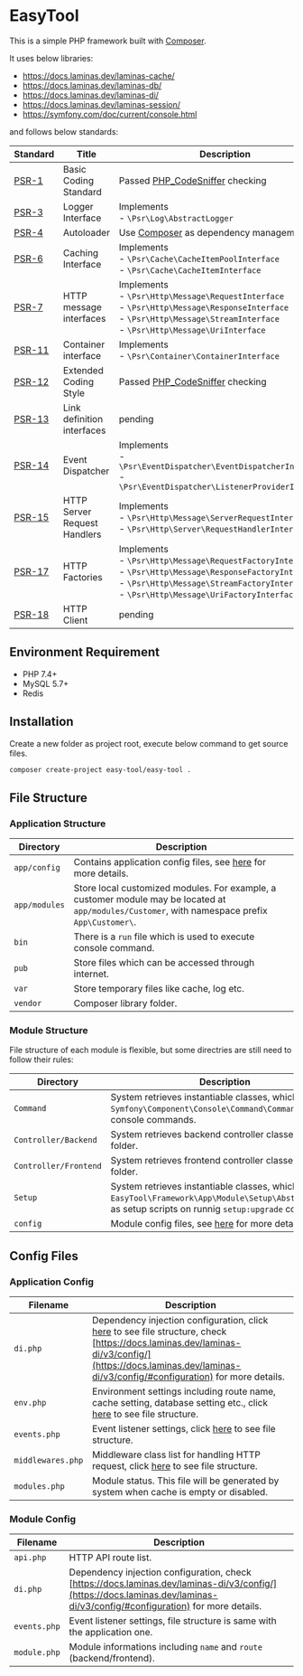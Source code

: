 # EasyTool

This is a simple PHP framework built with [Composer](https://getcomposer.org/).

It uses below libraries:

- https://docs.laminas.dev/laminas-cache/
- https://docs.laminas.dev/laminas-db/
- https://docs.laminas.dev/laminas-di/
- https://docs.laminas.dev/laminas-session/
- https://symfony.com/doc/current/console.html

and follows below standards:

|Standard|Title|Description|
|---|---|---|
|[PSR-1](https://www.php-fig.org/psr/psr-1/)|Basic Coding Standard|Passed [PHP_CodeSniffer](https://github.com/squizlabs/php_codesniffer) checking|
|[PSR-3](https://www.php-fig.org/psr/psr-3/)|Logger Interface|Implements<br/>- `\Psr\Log\AbstractLogger`|
|[PSR-4](https://www.php-fig.org/psr/psr-4/)|Autoloader|Use [Composer](https://getcomposer.org/) as dependency management|
|[PSR-6](https://www.php-fig.org/psr/psr-6/)|Caching Interface|Implements<br/>- `\Psr\Cache\CacheItemPoolInterface`<br/>- `\Psr\Cache\CacheItemInterface`|
|[PSR-7](https://www.php-fig.org/psr/psr-7/)|HTTP message interfaces|Implements<br/>- `\Psr\Http\Message\RequestInterface`<br/>- `\Psr\Http\Message\ResponseInterface`<br/>- `\Psr\Http\Message\StreamInterface`<br/>- `\Psr\Http\Message\UriInterface`|
|[PSR-11](https://www.php-fig.org/psr/psr-11/)|Container interface|Implements<br/>- `\Psr\Container\ContainerInterface`|
|[PSR-12](https://www.php-fig.org/psr/psr-12/)|Extended Coding Style|Passed [PHP_CodeSniffer](https://github.com/squizlabs/php_codesniffer) checking|
|[PSR-13](https://www.php-fig.org/psr/psr-13/)|Link definition interfaces|pending|
|[PSR-14](https://www.php-fig.org/psr/psr-14/)|Event Dispatcher|Implements<br/>- `\Psr\EventDispatcher\EventDispatcherInterface`<br/>-  `\Psr\EventDispatcher\ListenerProviderInterface`|
|[PSR-15](https://www.php-fig.org/psr/psr-15/)|HTTP Server Request Handlers|Implements<br/>- `\Psr\Http\Message\ServerRequestInterface`<br/>- `\Psr\Http\Server\RequestHandlerInterface`|
|[PSR-17](https://www.php-fig.org/psr/psr-17/)|HTTP Factories|Implements<br/>- `\Psr\Http\Message\RequestFactoryInterface`<br/>- `\Psr\Http\Message\ResponseFactoryInterface`<br/>- `\Psr\Http\Message\StreamFactoryInterface`<br/>- `\Psr\Http\Message\UriFactoryInterface`|
|[PSR-18](https://www.php-fig.org/psr/psr-18/)|HTTP Client|pending|

## Environment Requirement

- PHP 7.4+
- MySQL 5.7+
- Redis

## Installation

Create a new folder as project root, execute below command to get source files.

```sh
composer create-project easy-tool/easy-tool .
```

## File Structure

### Application Structure

|Directory|Description|
|---|---|
|`app/config`|Contains application config files, see [here](#application-config) for more details.|
|`app/modules`|Store local customized modules. For example, a customer module may be located at `app/modules/Customer`, with namespace prefix `App\Customer\`.|
|`bin`|There is a `run` file which is used to execute console command.|
|`pub`|Store files which can be accessed through internet.|
|`var`|Store temporary files like cache, log etc.|
|`vendor`|Composer library folder.|

### Module Structure

File structure of each module is flexible, but some directries are still need to follow their rules:

|Directory|Description|
|---|---|
|`Command`|System retrieves instantiable classes, which extend `Symfony\Component\Console\Command\Command`, as console commands.|
|`Controller/Backend`|System retrieves backend controller classes from this folder.|
|`Controller/Frontend`|System retrieves frontend controller classes from this folder.|
|`Setup`|System retrieves instantiable classes, which extend `EasyTool\Framework\App\Module\Setup\AbstractSetup`, as setup scripts on runnig `setup:upgrade` command.|
|`config`|Module config files, see [here](#module-config) for more details.|

## Config Files

### Application Config

|Filename|Description|
|---|---|
|`di.php`|Dependency injection configuration, click [here](https://github.com/easy-tool-php/easy-tool/blob/main/app/config/di.php) to see file structure, check [https://docs.laminas.dev/laminas-di/v3/config/](https://docs.laminas.dev/laminas-di/v3/config/#configuration) for more details.|
|`env.php`|Environment settings including route name, cache setting, database setting etc., click [here](https://github.com/easy-tool-php/easy-tool/blob/main/app/config/env.php) to see file structure.|
|`events.php`|Event listener settings, click [here](https://github.com/easy-tool-php/easy-tool/blob/main/app/config/events.php) to see file structure.|
|`middlewares.php`|Middleware class list for handling HTTP request, click [here](https://github.com/easy-tool-php/easy-tool/blob/main/app/config/middlewares.php) to see file structure.|
|`modules.php`|Module status. This file will be generated by system when cache is empty or disabled.|

### Module Config

|Filename|Description|
|---|---|
|`api.php`|HTTP API route list.|
|`di.php`|Dependency injection configuration, check [https://docs.laminas.dev/laminas-di/v3/config/](https://docs.laminas.dev/laminas-di/v3/config/#configuration) for more details.|
|`events.php`|Event listener settings, file structure is same with the application one.|
|`module.php`|Module informations including `name` and `route` (backend/frontend).|
